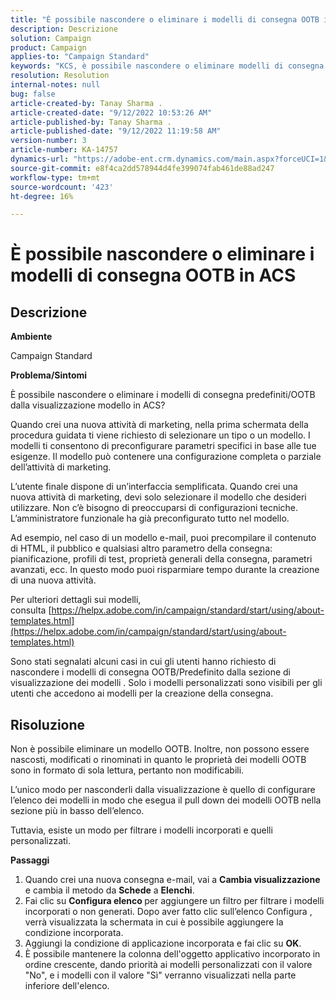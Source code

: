 ```yaml
---
title: "È possibile nascondere o eliminare i modelli di consegna OOTB in ACS"
description: Descrizione
solution: Campaign
product: Campaign
applies-to: "Campaign Standard"
keywords: "KCS, è possibile nascondere o eliminare modelli di consegna OOTB in ACS"
resolution: Resolution
internal-notes: null
bug: false
article-created-by: Tanay Sharma .
article-created-date: "9/12/2022 10:53:26 AM"
article-published-by: Tanay Sharma .
article-published-date: "9/12/2022 11:19:58 AM"
version-number: 3
article-number: KA-14757
dynamics-url: "https://adobe-ent.crm.dynamics.com/main.aspx?forceUCI=1&pagetype=entityrecord&etn=knowledgearticle&id=2a24841c-8932-ed11-9db1-002248086735"
source-git-commit: e8f4ca2dd578944d4fe399074fab461de88ad247
workflow-type: tm+mt
source-wordcount: '423'
ht-degree: 16%

---
```


# È possibile nascondere o eliminare i modelli di consegna OOTB in ACS

## Descrizione


<b>Ambiente</b>

Campaign Standard



<b>Problema/Sintomi</b>

È possibile nascondere o eliminare i modelli di consegna predefiniti/OOTB dalla visualizzazione modello in ACS?



Quando crei una nuova attività di marketing, nella prima schermata della procedura guidata ti viene richiesto di selezionare un tipo o un modello. I modelli ti consentono di preconfigurare parametri specifici in base alle tue esigenze. Il modello può contenere una configurazione completa o parziale dell’attività di marketing.

L’utente finale dispone di un’interfaccia semplificata. Quando crei una nuova attività di marketing, devi solo selezionare il modello che desideri utilizzare. Non c’è bisogno di preoccuparsi di configurazioni tecniche. L’amministratore funzionale ha già preconfigurato tutto nel modello.

Ad esempio, nel caso di un modello e-mail, puoi precompilare il contenuto di HTML, il pubblico e qualsiasi altro parametro della consegna: pianificazione, profili di test, proprietà generali della consegna, parametri avanzati, ecc. In questo modo puoi risparmiare tempo durante la creazione di una nuova attività.

Per ulteriori dettagli sui modelli, consulta [https://helpx.adobe.com/in/campaign/standard/start/using/about-templates.html](https://helpx.adobe.com/in/campaign/standard/start/using/about-templates.html)

Sono stati segnalati alcuni casi in cui gli utenti hanno richiesto di nascondere i modelli di consegna OOTB/Predefinito dalla sezione di visualizzazione dei modelli . Solo i modelli personalizzati sono visibili per gli utenti che accedono ai modelli per la creazione della consegna.






## Risoluzione


Non è possibile eliminare un modello OOTB. Inoltre, non possono essere nascosti, modificati o rinominati in quanto le proprietà dei modelli OOTB sono in formato di sola lettura, pertanto non modificabili.

L’unico modo per nasconderli dalla visualizzazione è quello di configurare l’elenco dei modelli in modo che esegua il pull down dei modelli OOTB nella sezione più in basso dell’elenco.

Tuttavia, esiste un modo per filtrare i modelli incorporati e quelli personalizzati.

<b>Passaggi</b>

1. Quando crei una nuova consegna e-mail, vai a <b>Cambia visualizzazione </b>e cambia il metodo da <b>Schede</b> a <b>Elenchi</b>.
2. Fai clic su <b>Configura elenco </b>per aggiungere un filtro per filtrare i modelli incorporati o non generati. Dopo aver fatto clic sull’elenco Configura , verrà visualizzata la schermata in cui è possibile aggiungere la condizione incorporata.
3. Aggiungi la condizione di applicazione incorporata e fai clic su <b>OK</b>.
4. È possibile mantenere la colonna dell&#39;oggetto applicativo incorporato in ordine crescente, dando priorità ai modelli personalizzati con il valore &quot;No&quot;, e i modelli con il valore &quot;Sì&quot; verranno visualizzati nella parte inferiore dell&#39;elenco.

